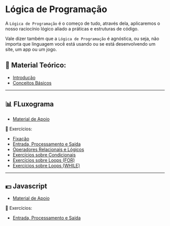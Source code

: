 # Lógica de Programação

A `Lógica de Programação` é o começo de tudo, através dela, aplicaremos o nosso raciocínio lógico aliado a práticas e estruturas de código.

Vale dizer também que a `Lógica de Programação` é agnóstica, ou seja, não importa que linguagem você está usando ou se está desenvolvendo um site, um app ou um jogo.

## 📖 Material Teórico:
* [Introdução](introducao.md)
* [Conceitos Básicos](conceitos.md)

---

## 📊 FLuxograma
* [Material de Apoio](fluxograma.md)

💪 Exercícios:
* [Fixação](0_fluxograma/exercicios/fixacao.md)
* [Entrada, Processamento e Saída](0_fluxograma/exercicios/basicos.md)
* [Operadores Relacionais e Lógicos](0_fluxograma/exercicios/relacionais_logicos.md)
* [Exercícios sobre Condicionais](0_fluxograma/exercicios/condicionais.md)
* [Exercícios sobre Loops (FOR)](0_fluxograma/exercicios/loops_for.md)
* [Exercícios sobre Loops (WHILE)](0_fluxograma/exercicios/loops_while.md)

---

## 💵 Javascript 
* [Material de Apoio](1_javascript/README.md)

💪 Exercícios:
* [Entrada, Processamento e Saída](1_javascript/exercicios/basicos.md)
<!-- * [Exercícios sobre Condicionais](1_javascript/exercicios/condicionais.md) -->
<!-- * [Exercícios sobre Loops](1_javascript/exercicios/loops.md) -->

<!-- 💀 Desafios -->
<!-- * [Salário Líquido](1_javascript/desafios/salario_liquido.md) -->
<!-- * [Média e aprovação 2.0](1_javascript/desafios/media_e_aprovacao_v2.md) -->
<!-- * [Valores contendo "a"](1_javascript/desafios/valores_contendo_a.md) -->
<!-- * [De trás pra frente](1_javascript/desafios/de_tras_pra_frente.md) -->
